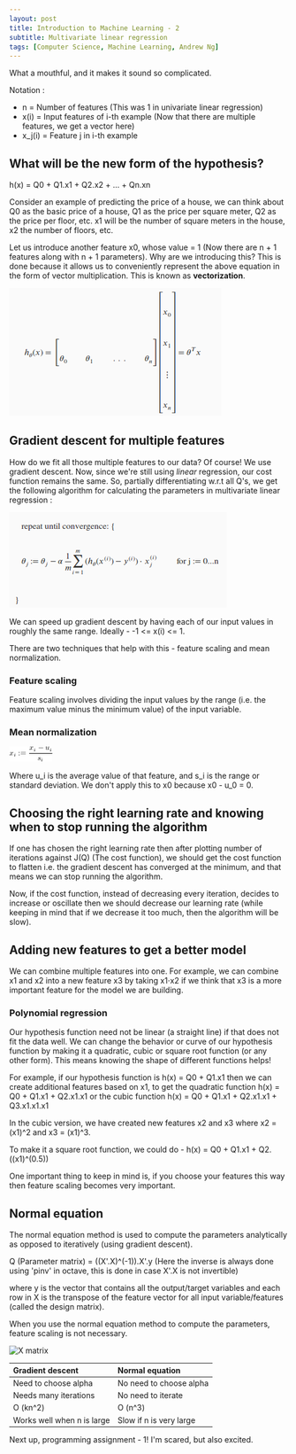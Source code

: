 ```yaml
---
layout: post
title: Introduction to Machine Learning - 2
subtitle: Multivariate linear regression 
tags: [Computer Science, Machine Learning, Andrew Ng]
---
```


What a mouthful, and it makes it sound so complicated.

Notation :
* n = Number of features (This was 1 in univariate linear regression)
* x(i) = Input feature*s* of i-th example (Now that there are multiple features, we get a vector here)
* x_j(i) = Feature j in i-th example

## What will be the new form of the hypothesis?

h(x) = Q0 + Q1.x1 + Q2.x2 + ... + Qn.xn

Consider an example of predicting the price of a house, we can think about Q0 as the basic price of a house, Q1 as the price per square meter, Q2 as the price per floor, etc. x1 will be the number of square meters in the house, x2 the number of floors, etc.

Let us introduce another feature x0, whose value = 1 (Now there are n + 1 features along with n + 1 parameters). Why are we introducing this? This is done because it allows us to conveniently represent the above equation in the form of vector multiplication. This is known as **vectorization**. 

![Vectorization of multivariate linear regression](/img/VMLR "Vectorization of multivariate linear regression")

## Gradient descent for multiple features

How do we fit all those multiple features to our data? Of course! We use gradient descent. Now, since we're still using _linear_ regression, our cost function remains the same. So, partially differentiating w.r.t all Q's, we get the following algorithm for calculating the parameters in multivariate linear regression : 

![Parameters for multivariate linear regression](/img/PMLR "Parameters for multivariate linear regression")

We can speed up gradient descent by having each of our input values in roughly the same range. Ideally - -1 <= x(i) <= 1.

There are two techniques that help with this - feature scaling and mean normalization. 

### Feature scaling 

Feature scaling involves dividing the input values by the range (i.e. the maximum value minus the minimum value) of the input variable.

### Mean normalization

![Mean normalization formula](/img/MN.png "Mean normalization formula")

Where u_i is the average value of that feature, and s_i is the range or standard deviation. We don't apply this to x0 because x0 - u_0 = 0.

## Choosing the right learning rate and knowing when to stop running the algorithm

If one has chosen the right learning rate then after plotting number of iterations against J(Q) (The cost function), we should get the cost function to flatten i.e. the gradient descent has converged at the minimum, and that means we can stop running the algorithm. 

Now, if the cost function, instead of decreasing every iteration, decides to increase or oscillate then we should decrease our learning rate (while keeping in mind that if we decrease it too much, then the algorithm will be slow).

## Adding new features to get a better model 

We can combine multiple features into one. For example, we can combine x1 and x2 into a new feature x3 by taking x1⋅x2 if we think that x3 is a more important feature for the model we are building.

### Polynomial regression

Our hypothesis function need not be linear (a straight line) if that does not fit the data well. We can change the behavior or curve of our hypothesis function by making it a quadratic, cubic or square root function (or any other form). This means knowing the shape of different functions helps! 

For example, if our hypothesis function is h(x) = Q0 + Q1.x1 then we can create additional features based on x1, to get the quadratic function h(x) = Q0 + Q1.x1 + Q2.x1.x1 or the cubic function h(x) = Q0 + Q1.x1 + Q2.x1.x1 + Q3.x1.x1.x1

In the cubic version, we have created new features x2 and x3 where x2 = (x1)^2 and x3 = (x1)^3.

To make it a square root function, we could do - h(x) = Q0 + Q1.x1 + Q2.((x1)^(0.5))

One important thing to keep in mind is, if you choose your features this way then feature scaling becomes very important.

## Normal equation

The normal equation method is used to compute the parameters analytically as opposed to iteratively (using gradient descent). 

Q (Parameter matrix) = ((X'.X)^(-1)).X'.y (Here the inverse is always done using 'pinv' in octave, this is done in case X'.X is not invertible)

where y is the vector that contains all the output/target variables and each row in X is the transpose of the feature vector for all input variable/features (called the design matrix). 

When you use the normal equation method to compute the parameters, feature scaling is not necessary. 

![X matrix](https://d3c33hcgiwev3.cloudfront.net/imageAssetProxy.v1/dykma6dwEea3qApInhZCFg_333df5f11086fee19c4fb81bc34d5125_Screenshot-2016-11-10-10.06.16.png?expiry=1513641600000&hmac=tJDVD9Jq_c-dbewUSsK7vFQFgk6pCEvyNTFWfP6ZCdg "Finding out the X matrix")

| Gradient descent | Normal equation |
| :--------------- | :-------------- |
| Need to choose alpha	| No need to choose alpha |
| Needs many iterations	| No need to iterate |
| O (kn^2) |	O (n^3) | 
| Works well when n is large |	Slow if n is very large |

Next up, programming assignment - 1! I'm scared, but also excited.
